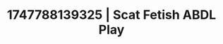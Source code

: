 ---
categories:
- Erotic vulnerability
- Roleplay fantasies
- Erotic dance
- Soft spanking
- Soft domination
image: /assets/images/1747788139325.jpg
layout: post
seo:
  description: Featured content with premium Scat Fetish, ABDL Play. HD images available.
  keywords: Scat Fetish, ABDL Play
  og_image: /assets/images/1747788139325.jpg
  schema_type: VisualArtwork
tags:
- ABDL Play
- Scat Fetish
- '#1747788139325'
title: 1747788139325 | Scat Fetish ABDL Play
---